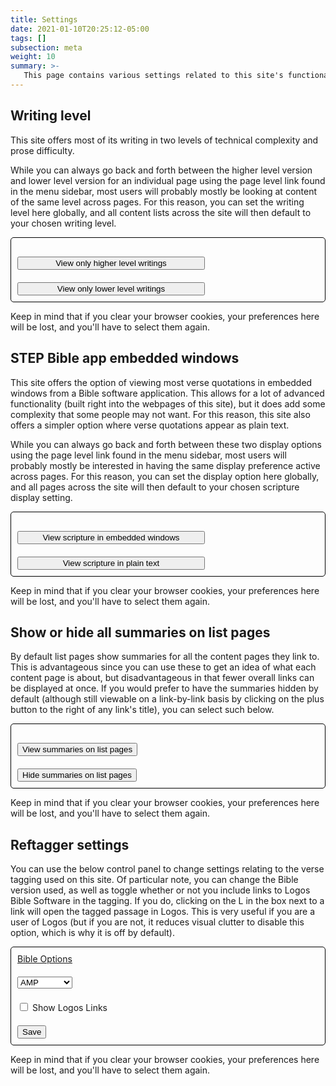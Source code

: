 ```yaml
---
title: Settings
date: 2021-01-10T20:25:12-05:00
tags: []
subsection: meta
weight: 10
summary: >-
   This page contains various settings related to this site's functionality. For example, you can choose whether or not summaries are shown in lists of pages, what Bible version is used in the automatic verse tagging on the site, whether or not quotations of scripture show up as embedded windows from a Bible study app or show up as plain text, and other things like these.
---
```


## Writing level

<!-- As explained at [/about-the-site/#level-appropriate](/about-the-site/#level-appropriate), --> This site offers most of its writing in two levels of technical complexity and prose difficulty.

While you can always go back and forth between the higher level version and lower level version for an individual page using the page level link found in the menu sidebar, most users will probably mostly be looking at content of the same level across pages. For this reason, you can set the writing level here globally, and all content lists across the site will then default to your chosen writing level.

<div id="writingLevelContainer" class="settingsContainer">
	<div id="writingLevelDisplay"></div>
	<div><input id="higherLevel" onclick="javascript:toHigherWritingLevelOption();" type="button" value="View only higher level writings" /></div>
	<div><input id="lowerLevel" onclick="javascript:toLowerWritingLevelOption();" type="button" value="View only lower level writings" /></div>
</div>

<style>
	
	.settingsContainer {
		border: 1px solid black;
		border-radius: 5px;
	}
	
	.settingsContainer > div {
		padding: 10px;
	}

	.settingsContainer {
		font-weight: bold;
	}
	
	#writingLevelContainer input {
		width: 300px;
	}
	

</style>

Keep in mind that if you clear your browser cookies, your preferences here will be lost, and you'll have to select them again.

## STEP Bible app embedded windows

<!-- As explained at [/about-the-site/#step-bible-app-embedded-windows](/about-the-site/#step-bible-app-embedded-windows), --> This site offers the option of viewing most verse quotations in embedded windows from a Bible software application. This allows for a lot of advanced functionality (built right into the webpages of this site), but it does add some complexity that some people may not want. For this reason, this site also offers a simpler option where verse quotations appear as plain text.

While you can always go back and forth between these two display options using the page level link found in the menu sidebar, most users will probably mostly be interested in having the same display preference active across pages. For this reason, you can set the display option here globally, and all pages across the site will then default to your chosen scripture display setting.

<div id="scriptureDisplayContainer" class="settingsContainer">
	<div id="scriptureDisplayDisplay"></div>
	<div><input id="embedded" onclick="javascript:toEmbeddedDisplayOption();" type="button" value="View scripture in embedded windows" /></div>
	<div><input id="plaintext" onclick="javascript:toPlaintextDisplayOption();" type="button" value="View scripture in plain text" /></div>
</div>

<style>
	#scriptureDisplayContainer input {
		width: 300px;
	}
</style>

Keep in mind that if you clear your browser cookies, your preferences here will be lost, and you'll have to select them again.

## Show or hide all summaries on list pages

<!-- Todo: menu link for summaries, just like other toggles -->

By default list pages show summaries for all the content pages they link to. This is advantageous since you can use these to get an idea of what each content page is about, but disadvantageous in that fewer overall links can be displayed at once. If you would prefer to have the summaries hidden by default (although still viewable on a link-by-link basis by clicking on the plus button to the right of any link's title), you can select such below.

<div id="summariesPreferenceContainer" class="settingsContainer">
	<div id="summariesPreferenceDisplay"></div>
	<div><input id="embedded" onclick="javascript:toShowingSummariesOption();" type="button" value="View summaries on list pages" /></div>
	<div><input id="plaintext" onclick="javascript:toHidingSummariesOption();" type="button" value="Hide summaries on list pages" /></div>
</div>

<style>
	#summariesContainer input {
		width: 300px;
	}
</style>

Keep in mind that if you clear your browser cookies, your preferences here will be lost, and you'll have to select them again.


## Reftagger settings

You can use the below control panel to change settings relating to the verse tagging used on this site. Of particular note, you can change the Bible version used, as well as toggle whether or not you include links to Logos Bible Software in the tagging. If you do, clicking on the L in the box next to a link will open the tagged passage in Logos. This is very useful if you are a user of Logos (but if you are not, it reduces visual clutter to disable this option, which is why it is off by default).

<!-- Reftagger Control Panel -->
<div id="lbsRefTaggerCP" style="border: 1px solid black; border-radius: 5px;">
	<div id="lbsHeader" style="padding: 10px;">
		<a href="https://faithlife.com/products/reftagger">Bible Options</a>
	</div>
	<div id="lbsVersionContainer" style="padding: 10px;">
		<select id="lbsVersion">
			<option value="AB">AMP</option>
			<option value="ASV">ASV</option>
			<option value="DAR">DARBY</option>
			<option value="ESV">ESV</option>
			<option value="GW">GW</option>
			<option value="HCSB">HCSB</option>
			<option value="KJV">KJV</option>
			<option value="LEB">LEB</option>
			<option value="MESSAGE">MESSAGE</option>
			<option value="NASB">NASB</option>
			<option value="NCV">NCV</option>
			<option value="NIV">NIV</option>
			<option value="NIRV">NIRV</option>
			<option value="NKJV">NKJV</option>
			<option value="NLT">NLT</option>
			<option value="TNIV">TNIV</option>
			<option value="YLT">YLT</option>
		</select>
	</div>
	<div id="lbsLibronixContainer" style="padding: 10px;">
		<input id="lbsUseLibronixLinks" type="checkbox"/>
		<label for="lbsUseLibronixLinks">Show Logos Links</label>
	</div>
	<div id="lbsSaveContainer" style="padding: 10px;">
		<input id="lbsSave" onclick="javascript:refTagger.lbsSavePrefs()" type="button" value="Save" />
	</div>
</div>
<!-- End RefTagger Control Panel. For more info visit https://faithlife.com/products/reftagger. -->

Keep in mind that if you clear your browser cookies, your preferences here will be lost, and you'll have to select them again.


<script type="text/javascript">
	function setCookie(cname,cvalue,exdays) {
	  var d = new Date();
	  d.setTime(d.getTime() + (exdays*24*60*60*1000));
	  var expires = "expires=" + d.toGMTString();
	  document.cookie = cname + "=" + cvalue + ";" + expires + ";path=/";
	}

	function getCookie(cname) {
	  var name = cname + "=";
	  var decodedCookie = decodeURIComponent(document.cookie);
	  var ca = decodedCookie.split(';');
	  for(var i = 0; i < ca.length; i++) {
		var c = ca[i];
		while (c.charAt(0) == ' ') {
		  c = c.substring(1);
		}
		if (c.indexOf(name) == 0) {
		  return c.substring(name.length, c.length);
		}
	  }
	  return "";
	}

	function toHigherWritingLevelOption() {
		setCookie('writingLevel', 'higher', 1825);
		displayWritingLevel();
	}

	function toLowerWritingLevelOption() {
		setCookie('writingLevel', 'lower', 1825);
		displayWritingLevel();
	}

	function displayWritingLevel() {
		var writingLevel=getCookie("writingLevel");
		var displayDiv = document.getElementById("writingLevelDisplay");
		if(writingLevel == "higher")
		{
			displayDiv.innerHTML = "Current writing level: higher";
		}
		else if(writingLevel == "lower")
		{
			displayDiv.innerHTML = "Current writing level: lower";
		}
		// if user hasn't set cookie, set cookie and use higher level writing
		else { // level = ""
			setCookie('writingLevel', 'higher', 1825);
			displayDiv.innerHTML = "Current writing level: higher";
		}
	}
	
	function toEmbeddedDisplayOption() {
		setCookie('scriptureDisplay', 'embedded', 1825);
		displayScriptureDisplay();
	}

	function toPlaintextDisplayOption() {
		setCookie('scriptureDisplay', 'plaintext', 1825);
		displayScriptureDisplay();
	}

	function displayScriptureDisplay() {
		var scriptureDisplay=getCookie("scriptureDisplay");
		var displayDiv = document.getElementById("scriptureDisplayDisplay");
		if(scriptureDisplay == "embedded")
		{
			displayDiv.innerHTML = "Current scripture display setting: embedded windows";
		}
		else if(scriptureDisplay == "plaintext")
		{
			displayDiv.innerHTML = "Current scripture display setting: plain text";
		}
		// if user hasn't set cookie, set cookie and display embedded windows
		else { // scriptureDisplay = ""
			setCookie('scriptureDisplay', 'embedded', 1825);
			displayDiv.innerHTML = "Current scripture display setting: embedded windows";
		}
	}
	
	function toShowingSummariesOption() {
		setCookie('summariesPreference', 'show', 1825);
		displaySummariesPreference();
	}

	function toHidingSummariesOption() {
		setCookie('summariesPreference', 'hide', 1825);
		displaySummariesPreference();
	}

	function displaySummariesPreference() {
		var summariesPreference=getCookie("summariesPreference");
		var displayDiv = document.getElementById("summariesPreferenceDisplay");
		if(summariesPreference == "show")
		{
			displayDiv.innerHTML = "Current summaries display setting: show summaries";
		}
		else if(summariesPreference == "hide")
		{
			displayDiv.innerHTML = "Current summaries display setting: hide summaries";
		}
		// if user hasn't set cookie, set cookie and show summaries
		else { // summariesPreference = ""
			setCookie('summariesPreference', 'show', 1825);
			displayDiv.innerHTML = "Current summaries display setting: show summaries";
		}
	}
	
	displayWritingLevel();
	displayScriptureDisplay();
	displaySummariesPreference();
</script>
